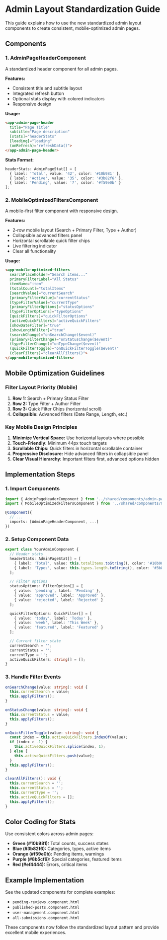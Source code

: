 # Admin Layout Standardization Guide

This guide explains how to use the new standardized admin layout components to create consistent, mobile-optimized admin pages.

## Components

### 1. AdminPageHeaderComponent

A standardized header component for all admin pages.

**Features:**
- Consistent title and subtitle layout
- Integrated refresh button
- Optional stats display with colored indicators
- Responsive design

**Usage:**
```html
<app-admin-page-header
  title="Page Title"
  subtitle="Page description"
  [stats]="headerStats"
  [loading]="loading"
  (onRefresh)="refreshData()">
</app-admin-page-header>
```

**Stats Format:**
```typescript
headerStats: AdminPageStat[] = [
  { label: 'Total', value: '42', color: '#10b981' },
  { label: 'Active', value: '35', color: '#3b82f6' },
  { label: 'Pending', value: '7', color: '#f59e0b' }
];
```

### 2. MobileOptimizedFiltersComponent

A mobile-first filter component with responsive design.

**Features:**
- 2-row mobile layout (Search + Primary Filter, Type + Author)
- Collapsible advanced filters panel
- Horizontal scrollable quick filter chips
- Live filtering indicator
- Clear all functionality

**Usage:**
```html
<app-mobile-optimized-filters
  searchPlaceholder="Search items..."
  primaryFilterLabel="All Status"
  itemName="item"
  [totalCount]="totalItems"
  [searchValue]="currentSearch"
  [primaryFilterValue]="currentStatus"
  [typeFilterValue]="currentType"
  [primaryFilterOptions]="statusOptions"
  [typeFilterOptions]="typeOptions"
  [quickFilters]="quickFilterOptions"
  [activeQuickFilters]="activeQuickFilters"
  [showDateFilter]="true"
  [showLengthFilter]="true"
  (searchChange)="onSearchChange($event)"
  (primaryFilterChange)="onStatusChange($event)"
  (typeFilterChange)="onTypeChange($event)"
  (quickFilterToggle)="onQuickFilterToggle($event)"
  (clearFilters)="clearAllFilters()">
</app-mobile-optimized-filters>
```

## Mobile Optimization Guidelines

### Filter Layout Priority (Mobile)

1. **Row 1:** Search + Primary Status Filter
2. **Row 2:** Type Filter + Author Filter  
3. **Row 3:** Quick Filter Chips (horizontal scroll)
4. **Collapsible:** Advanced filters (Date Range, Length, etc.)

### Key Mobile Design Principles

1. **Minimize Vertical Space:** Use horizontal layouts where possible
2. **Touch-Friendly:** Minimum 44px touch targets
3. **Scrollable Chips:** Quick filters in horizontal scrollable container
4. **Progressive Disclosure:** Hide advanced filters in collapsible panel
5. **Clear Visual Hierarchy:** Important filters first, advanced options hidden

## Implementation Steps

### 1. Import Components
```typescript
import { AdminPageHeaderComponent } from '../shared/components/admin-page-header/admin-page-header.component';
import { MobileOptimizedFiltersComponent } from '../shared/components/mobile-optimized-filters/mobile-optimized-filters.component';

@Component({
  // ...
  imports: [AdminPageHeaderComponent, ...]
})
```

### 2. Setup Component Data
```typescript
export class YourAdminComponent {
  // Header stats
  headerStats: AdminPageStat[] = [
    { label: 'Total', value: this.totalItems.toString(), color: '#10b981' },
    { label: 'Types', value: this.types.length.toString(), color: '#3b82f6' }
  ];

  // Filter options
  statusOptions: FilterOption[] = [
    { value: 'pending', label: 'Pending' },
    { value: 'approved', label: 'Approved' },
    { value: 'rejected', label: 'Rejected' }
  ];

  quickFilterOptions: QuickFilter[] = [
    { value: 'today', label: 'Today' },
    { value: 'week', label: 'This Week' },
    { value: 'featured', label: 'Featured' }
  ];

  // Current filter state
  currentSearch = '';
  currentStatus = '';
  currentType = '';
  activeQuickFilters: string[] = [];
}
```

### 3. Handle Filter Events
```typescript
onSearchChange(value: string): void {
  this.currentSearch = value;
  this.applyFilters();
}

onStatusChange(value: string): void {
  this.currentStatus = value;
  this.applyFilters();
}

onQuickFilterToggle(value: string): void {
  const index = this.activeQuickFilters.indexOf(value);
  if (index > -1) {
    this.activeQuickFilters.splice(index, 1);
  } else {
    this.activeQuickFilters.push(value);
  }
  this.applyFilters();
}

clearAllFilters(): void {
  this.currentSearch = '';
  this.currentStatus = '';
  this.currentType = '';
  this.activeQuickFilters = [];
  this.applyFilters();
}
```

## Color Coding for Stats

Use consistent colors across admin pages:
- **Green (#10b981):** Total counts, success states
- **Blue (#3b82f6):** Categories, types, active items
- **Orange (#f59e0b):** Pending items, warnings
- **Purple (#8b5cf6):** Special categories, featured items
- **Red (#ef4444):** Errors, critical items

## Example Implementation

See the updated components for complete examples:
- `pending-reviews.component.html`
- `published-posts.component.html`
- `user-management.component.html`
- `all-submissions.component.html`

These components now follow the standardized layout pattern and provide excellent mobile experiences.